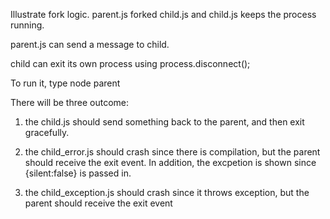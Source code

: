 Illustrate fork logic.
parent.js forked child.js and child.js keeps the process running.

parent.js can send a message to child.

child can exit its own process using process.disconnect();

To run it, type node parent

There will be three outcome:

1. the child.js should send something back to the parent, and then exit gracefully.

2. the child_error.js should crash since there is compilation, but the parent should receive the exit event. In addition, the excpetion is shown since {silent:false} is passed in.

3. the child_exception.js should crash since it throws exception, but the parent should receive the exit event

